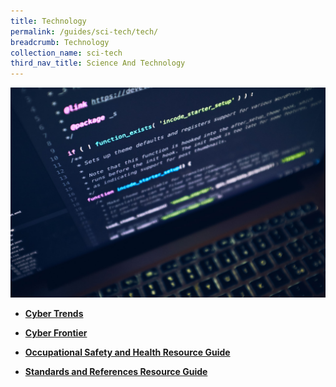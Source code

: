 ```yaml
---
title: Technology
permalink: /guides/sci-tech/tech/
breadcrumb: Technology
collection_name: sci-tech
third_nav_title: Science And Technology
---
```

<img src="/images/category/technology.jpg" alt="technology banner" style="width:800px;" />

* [**Cyber Trends**](//sci-tech/tech/cyber-trends)

* [**Cyber Frontier**](/sci-tech/tech/cyber-frontier)

* [**Occupational Safety and Health Resource Guide**](/guides/sci-tech/tech/occupational-safety-health)
* [**Standards and References Resource Guide**](/guides/sci-tech/tech/standards-and-references)